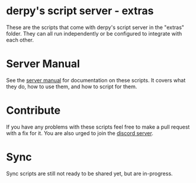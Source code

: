 # derpy's script server - extras
These are the scripts that come with derpy's script server in the "extras" folder.
They can all run independently or be configured to integrate with each other.

# Server Manual
See the [server manual](http://bullyscripting.net/server.html) for documentation on these scripts.
It covers what they do, how to use them, and how to script for them.

# Contribute
If you have any problems with these scripts feel free to make a pull request with a fix for it.
You are also urged to join the [discord server](https://discord.gg/r6abc7Avpm).

# Sync
Sync scripts are still not ready to be shared yet, but are in-progress.
